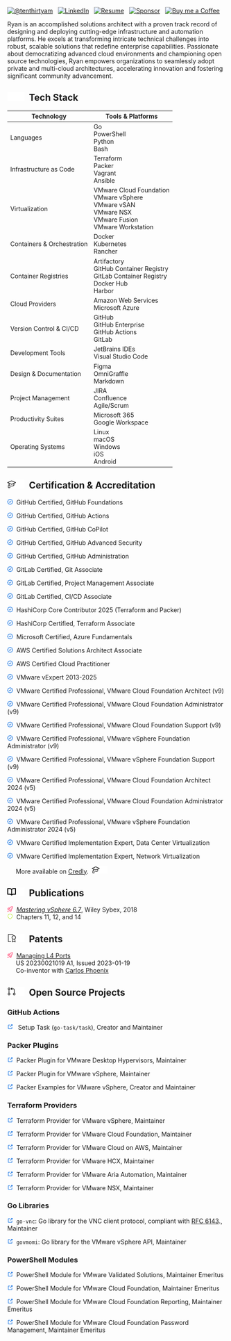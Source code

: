 <!-- markdownlint-disable first-line-h1 no-inline-html -->
[![@tenthirtyam](https://img.shields.io/badge/GitHub-100000?style=for-the-badge&logo=github&logoColor=white)][github]&nbsp;&nbsp;
[![LinkedIn](https://img.shields.io/badge/Connect-0A66C2?style=for-the-badge&logo=linkedin&logoColor=white)][linkedin]&nbsp;&nbsp;
[![Resume](https://img.shields.io/badge/Resume-2C3454?style=for-the-badge&logo=readthedocs&logoColor=white)][resume]&nbsp;&nbsp;
[![Sponsor](https://img.shields.io/badge/Sponsor-EA4AAA?style=for-the-badge&logo=githubsponsors&logoColor=white)][sponsor]&nbsp;&nbsp;
[![Buy me a Coffee](https://img.shields.io/badge/Buy%20Me%20a%20Coffee-FFDD00?style=for-the-badge&logo=buymeacoffee&logoColor=white)][buy-me-a-coffee]&nbsp;&nbsp;

Ryan is an accomplished solutions architect with a proven track record of designing and deploying
cutting-edge infrastructure and automation platforms. He excels at transforming intricate technical
challenges into robust, scalable solutions that redefine enterprise capabilities. Passionate about
democratizing advanced cloud environments and championing open source technologies, Ryan empowers
organizations to seamlessly adopt private and multi-cloud architectures, accelerating innovation and
fostering significant community advancement.

## <img src="icons/fire.svg#gh-light-mode-only" width="20" height="20"><img src="icons/fire.svg#gh-dark-mode-only" width="20" height="20">&nbsp;&nbsp;Tech Stack

| Technology                 | Tools & Platforms |
|----------------------------|-------------------|
| Languages                  | Go<br/>PowerShell<br/>Python<br/>Bash |
| Infrastructure as Code     | Terraform<br/>Packer<br/>Vagrant<br/>Ansible |
| Virtualization             | VMware Cloud Foundation<br/>VMware vSphere<br/>VMware vSAN<br/>VMware NSX<br/>VMware Fusion<br/>VMware Workstation |
| Containers & Orchestration | Docker<br/>Kubernetes<br/>Rancher |
| Container Registries       | Artifactory<br/>GitHub Container Registry<br/>GitLab Container Registry<br/>Docker Hub<br/>Harbor |
| Cloud Providers            | Amazon Web Services<br/>Microsoft Azure |
| Version Control & CI/CD    | GitHub<br/>GitHub Enterprise<br/>GitHub Actions<br/>GitLab |
| Development Tools          | JetBrains IDEs<br/>Visual Studio Code |
| Design & Documentation     | Figma<br/>OmniGraffle<br/>Markdown |
| Project Management         | JIRA<br/>Confluence<br/>Agile/Scrum |
| Productivity Suites        | Microsoft 365<br/>Google Workspace |
| Operating Systems          | Linux<br/>macOS<br/>Windows<br/>iOS<br/>Android |

## <img src="icons/mortar-board-light.svg#gh-light-mode-only" width="20" height="20"><img src="icons/mortar-board-dark.svg#gh-dark-mode-only" width="20" height="20">&nbsp;&nbsp;Certification & Accreditation

<a href="https://www.credly.com/badges/7df8dc19-bd98-4f2b-8e42-53ed6ff36b3f" title="Verify on Credly"><img src="icons/verify.svg" width="13" height="13"></a>&nbsp;&nbsp;GitHub Certified, GitHub Foundations

<a href="https://www.credly.com/badges/30acb99d-c4e3-4414-a312-3d2c7a616218" title="Verify on Credly"><img src="icons/verify.svg" width="13" height="13"></a>&nbsp;&nbsp;GitHub Certified, GitHub Actions

<a href="https://www.credly.com/badges/dc4542d6-135e-40da-a550-a880fcfba191" title="Verify on Credly"><img src="icons/verify.svg" width="13" height="13"></a>&nbsp;&nbsp;GitHub Certified, GitHub CoPilot

<a href="https://www.credly.com/badges/f2fa643d-7e46-4e24-bc24-f9b596c1a9cf" title="Verify on Credly"><img src="icons/verify.svg" width="13" height="13"></a>&nbsp;&nbsp;GitHub Certified, GitHub Advanced Security

<a href="https://www.credly.com/badges/3abb6500-9683-4d53-830d-a09c59dda1d3" title="Verify on Credly"><img src="icons/verify.svg" width="13" height="13"></a>&nbsp;&nbsp;GitHub Certified, GitHub Administration

<a href="https://www.credly.com/badges/6261fef9-8c9d-4abd-9eec-3d4625ea063b" title="Verify on Credly"><img src="icons/verify.svg" width="13" height="13"></a>&nbsp;&nbsp;GitLab Certified, Git Associate

<a href="https://www.credly.com/badges/8fd061fd-cb2c-4f51-bfaa-ac03087aa653" title="Verify on Credly"><img src="icons/verify.svg" width="13" height="13"></a>&nbsp;&nbsp;GitLab Certified, Project Management Associate

<a href="https://www.credly.com/badges/d44971c7-e1aa-4659-8bc9-bf776d55a3a6" title="Verify on Credly"><img src="icons/verify.svg" width="13" height="13"></a>&nbsp;&nbsp;GitLab Certified, CI/CD Associate

<a href="https://www.credly.com/badges/e23297c5-394a-41ad-8b2e-4bca06f23d23" title="Verify on Credly"><img src="icons/verify.svg" width="13" height="13"></a>&nbsp;&nbsp;HashiCorp Core Contributor 2025 (Terraform and Packer)

<a href="https://www.credly.com/badges/cf5b561d-692d-4cc4-ad53-80a67e45385a" title="Verify on Credly"><img src="icons/verify.svg" width="13" height="13"></a>&nbsp;&nbsp;HashiCorp Certified, Terraform Associate

<a href="https://www.credly.com/badges/62b31a5a-b37e-4890-960a-8bc91d813891" title="Verify on Credly"><img src="icons/verify.svg" width="13" height="13"></a>&nbsp;&nbsp;Microsoft Certified, Azure Fundamentals

<a href="https://www.credly.com/badges/b8dfa8e3-5b6a-4adb-9bf8-f91100889817" title="Verify on Credly"><img src="icons/verify.svg" width="13" height="13"></a>&nbsp;&nbsp;AWS Certified Solutions Architect Associate

<a href="https://www.credly.com/badges/5f6a01e2-b53c-4361-aa50-b945a7988af8" title="Verify on Credly"><img src="icons/verify.svg" width="13" height="13"></a>&nbsp;&nbsp;AWS Certified Cloud Practitioner

<a href="https://vexpert.vmware.com/directory/1250" title="Verify on VMware vExpert"><img src="icons/verify.svg" width="13" height="13" title="Verify"></a>&nbsp;&nbsp;VMware vExpert 2013-2025

<a href="https://www.credly.com/badges/0219604d-3a51-4468-95d4-017af4541b67" title="Verify on Credly"><img src="icons/verify.svg" width="13" height="13"></a>&nbsp;&nbsp;VMware Certified Professional, VMware Cloud Foundation Architect (v9)

<a href="https://www.credly.com/badges/d0fec24d-da71-49e9-ad07-3b3d084abc27" title="Verify on Credly"><img src="icons/verify.svg" width="13" height="13"></a>&nbsp;&nbsp;VMware Certified Professional, VMware Cloud Foundation Administrator (v9)

<a href="https://www.credly.com/badges/0b291d8b-8033-4623-80ed-8f9105af73c8" title="Verify on Credly"><img src="icons/verify.svg" width="13" height="13"></a>&nbsp;&nbsp;VMware Certified Professional, VMware Cloud Foundation Support (v9)

<a href="https://www.credly.com/badges/2643586b-802d-4694-a3ba-15e8a15f9e05" title="Verify on Credly"><img src="icons/verify.svg" width="13" height="13"></a>&nbsp;&nbsp;VMware Certified Professional, VMware vSphere Foundation Administrator (v9)

<a href="https://www.credly.com/badges/430cdb7d-4026-4c1c-9ea2-43836f6a801b" title="Verify on Credly"><img src="icons/verify.svg" width="13" height="13"></a>&nbsp;&nbsp;VMware Certified Professional, VMware vSphere Foundation Support (v9)

<a href="https://www.credly.com/badges/6a5429d0-af63-428f-ac59-4d62a54f49df" title="Verify on Credly"><img src="icons/verify.svg" width="13" height="13"></a>&nbsp;&nbsp;VMware Certified Professional, VMware Cloud Foundation Architect 2024 (v5)

<a href="https://www.credly.com/badges/bbf7c17a-0c5e-448f-ace2-8d6cb0024aba" title="Verify on Credly"><img src="icons/verify.svg" width="13" height="13"></a>&nbsp;&nbsp;VMware Certified Professional, VMware Cloud Foundation Administrator 2024 (v5)

<a href="https://www.credly.com/badges/864bd053-12f6-4f99-bdfa-96907a7b9ed2" title="Verify on Credly"><img src="icons/verify.svg" width="13" height="13"></a>&nbsp;&nbsp;VMware Certified Professional, VMware vSphere Foundation Administrator 2024 (v5)

<a href="https://www.credly.com/badges/f3d8c3ba-aee6-459b-b5ef-b48f30210a73" title="Verify on Credly"><img src="icons/verify.svg" width="13" height="13"></a>&nbsp;&nbsp;VMware Certified Implementation Expert, Data Center Virtualization

<a href="https://www.credly.com/badges/e07a82fb-3ec3-4387-8c6d-67e5338d28da" title="Verify on Credly"><img src="icons/verify.svg" width="13" height="13"></a>&nbsp;&nbsp;VMware Certified Implementation Expert, Network Virtualization

&nbsp;&nbsp;&nbsp;&nbsp;&nbsp;More available on <a href="https://www.credly.com/users/tenthirtyam/badges" title="More available on Credly">Credly</a>.&nbsp;&nbsp;<img src="icons/mortar-board-light.svg#gh-light-mode-only" width="18" height="18"><img src="icons/mortar-board-dark.svg#gh-dark-mode-only" width="18" height="18">

## <img src="icons/book-light.svg#gh-light-mode-only" width="20" height="20"><img src="icons/book-dark.svg#gh-dark-mode-only" width="20" height="20">&nbsp;&nbsp;Publications

<a href="https://www.amazon.com/Mastering-VMware-vSphere-Nick-Marshall/dp/1119512948"><img src="icons/rocket.svg" width="13" height="13"></a>&nbsp;&nbsp;[_Mastering vSphere 6.7_](https://www.amazon.com/Mastering-VMware-vSphere-Nick-Marshall/dp/1119512948), Wiley Sybex, 2018<br/>
<a href="http://amazon.com/Ryan-Johnson/e/B07D7G52CG/" title="Amazon Author Profile"><img src="icons/profile.svg" width="13" height="13"></a>&nbsp;&nbsp;Chapters 11, 12, and 14<br/>

## <img src="icons/file-badge-light.svg#gh-light-mode-only" width="20" height="20"><img src="icons/file-badge-dark.svg#gh-dark-mode-only" width="20" height="20">&nbsp;&nbsp;Patents

<a href="https://ppubs.uspto.gov/dirsearch-public/print/downloadBasicPdf/20230021019?requestToken=eyJzdWIiOiJhMzYzMDlmYS1mMzRmLTRkNWItYmVlNS1kNmE4OGE4MzQ5MGUiLCJ2ZXIiOiI3ZGU4YTE0NC03OTU1LTQ0MjAtYmZmNS00YzQ5YjNhZDBjYmEiLCJleHAiOjB9"><img src="icons/rocket.svg" width="13" height="13"></a>&nbsp;&nbsp;[Managing L4 Ports](https://ppubs.uspto.gov/dirsearch-public/print/downloadBasicPdf/20230021019?requestToken=eyJzdWIiOiJhMzYzMDlmYS1mMzRmLTRkNWItYmVlNS1kNmE4OGE4MzQ5MGUiLCJ2ZXIiOiI3ZGU4YTE0NC03OTU1LTQ0MjAtYmZmNS00YzQ5YjNhZDBjYmEiLCJleHAiOjB9)<br/>
&nbsp;&nbsp;&nbsp;&nbsp;&nbsp;US 20230021019 A1, Issued 2023-01-19<br/>
&nbsp;&nbsp;&nbsp;&nbsp;&nbsp;Co-inventor with [Carlos Phoenix](https://www.linkedin.com/in/carlos-phoenix)<br/>

## <img src="icons/git-pull-request-light.svg#gh-light-mode-only" width="20" height="20" alt="Pull Request"><img src="icons/git-pull-request-dark.svg#gh-dark-mode-only" width="20" height="20" alt="Pull Request">&nbsp;&nbsp;Open Source Projects

### GitHub Actions

<a href="https://github.com/tenthirtyam/setup-task"><img src="icons/external-link.svg" width="13" height="13" alt="External Link"></a>&nbsp;&nbsp; Setup Task (`go-task/task`), Creator and Maintainer

### Packer Plugins

<a href="https://github.com/hashicorp/packer-plugin-vmware"><img src="icons/external-link.svg" width="13" height="13" alt="External Link"></a>&nbsp;&nbsp;Packer Plugin for VMware Desktop Hypervisors, Maintainer

<a href="https://github.com/hashicorp/packer-plugin-vsphere"><img src="icons/external-link.svg" width="13" height="13" alt="External Link"></a>&nbsp;&nbsp;Packer Plugin for VMware vSphere, Maintainer

<a href="https://github.com/vmware/packer-examples-for-vsphere"><img src="icons/external-link.svg" width="13" height="13" alt="External Link"></a>&nbsp;&nbsp;Packer Examples for VMware vSphere, Creator and Maintainer

### Terraform Providers

<a href="https://github.com/vmware/terraform-provider-vsphere"><img src="icons/external-link.svg" width="13" height="13" alt="External Link"></a>&nbsp;&nbsp;Terraform Provider for VMware vSphere, Maintainer

<a href="https://github.com/vmware/terraform-provider-vcf"><img src="icons/external-link.svg" width="13" height="13" alt="External Link"></a>&nbsp;&nbsp;Terraform Provider for VMware Cloud Foundation, Maintainer

<a href="https://github.com/vmware/terraform-provider-vmc"><img src="icons/external-link.svg" width="13" height="13" alt="External Link"></a>&nbsp;&nbsp;Terraform Provider for VMware Cloud on AWS, Maintainer

<a href="https://github.com/vmware/terraform-provider-hcx"><img src="icons/external-link.svg" width="13" height="13" alt="External Link"></a>&nbsp;&nbsp;Terraform Provider for VMware HCX, Maintainer

<a href="https://github.com/vmware/terraform-provider-vra"><img src="icons/external-link.svg" width="13" height="13" alt="External Link"></a>&nbsp;&nbsp;Terraform Provider for VMware Aria Automation, Maintainer

<a href="https://github.com/vmware/terraform-provider-nsxt"><img src="icons/external-link.svg" width="13" height="13" alt="External Link"></a>&nbsp;&nbsp;Terraform Provider for VMware NSX, Maintainer

### Go Libraries

<a href="https://github.com/tenthirtyam/go-vnc"><img src="icons/external-link.svg" width="13" height="13" alt="External Link"></a>&nbsp;&nbsp;`go-vnc`: Go library for the VNC client protocol, compliant with [RFC 6143](http://tools.ietf.org/html/rfc6143)., Maintainer

<a href="https://github.com/vmware/govmomi"><img src="icons/external-link.svg" width="13" height="13" alt="External Link"></a>&nbsp;&nbsp;`govmomi`: Go library for the VMware vSphere API, Maintainer

### PowerShell Modules

<a href="https://github.com/vmware-samples/power-validated-solutions-for-cloud-foundation"><img src="icons/external-link.svg" width="13" height="13" alt="External Link"></a>&nbsp;&nbsp;PowerShell Module for VMware Validated Solutions, Maintainer Emeritus

<a href="https://github.com/vmware/powershell-module-for-vmware-cloud-foundation"><img src="icons/external-link.svg" width="13" height="13" alt="External Link"></a>&nbsp;&nbsp;PowerShell Module for VMware Cloud Foundation, Maintainer Emeritus

<a href="https://github.com/vmware/powershell-module-for-vmware-cloud-foundation-reporting"><img src="icons/external-link.svg" width="13" height="13" alt="External Link"></a>&nbsp;&nbsp;PowerShell Module for VMware Cloud Foundation Reporting, Maintainer Emeritus

<a href="https://github.com/vmware/powershell-module-for-vmware-cloud-foundation-password-management"><img src="icons/external-link.svg" width="13" height="13" alt="External Link"></a>&nbsp;&nbsp;PowerShell Module for VMware Cloud Foundation Password Management, Maintainer Emeritus

[buy-me-a-coffee]: https://buymeacoffee.com/tenthirtyam
[github]: https://github.com/tenthirtyam
[linkedin]: https://linkedin.com/in/tenthirtyam
[resume]: https://tenthirtyam.org/resume/
[sponsor]: https://github.com/sponsors/tenthirtyam
